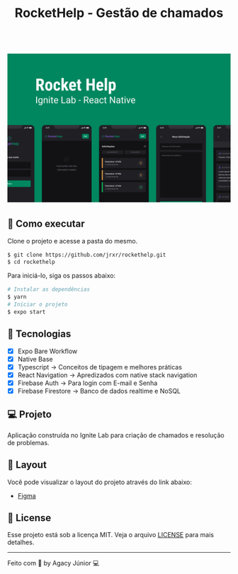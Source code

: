<div align="center">
  <h1>RocketHelp - Gestão de chamados</h1>

  <br>
  
 <h1 align="center">
    <img alt="rockethelp" src=".github/cover.png" />
</h1>

</div>

## 🚀 Como executar

Clone o projeto e acesse a pasta do mesmo.

```bash
$ git clone https://github.com/jrxr/rockethelp.git
$ cd rockethelp
```

Para iniciá-lo, siga os passos abaixo:
```bash
# Instalar as dependências
$ yarn
# Iniciar o projeto
$ expo start
```

## 🔨 Tecnologias

- [x] Expo Bare Workflow
- [x] Native Base
- [x] Typescript -> Conceitos de tipagem e melhores práticas
- [x] React Navigation -> Apredizados com native stack navigation
- [x] Firebase Auth -> Para login com E-mail e Senha
- [x] Firebase Firestore -> Banco de dados realtime e NoSQL

## 💻 Projeto

Aplicação construída no Ignite Lab para criação de chamados e resolução de problemas.

## 📖 Layout

Você pode visualizar o layout do projeto através do link abaixo:

- [Figma](https://www.figma.com/file/minKSScbEOylwxsJjeuJwS/Rocket-Help---Ignite-Lab-(Community)?node-id=37%3A6)

## 📝 License

Esse projeto está sob a licença MIT. Veja o arquivo [LICENSE](LICENSE.md) para mais detalhes.

---

Feito com 💜 by Agacy Júnior 💻